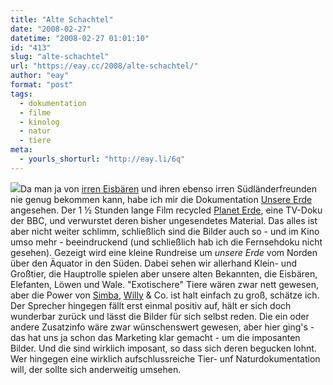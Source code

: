 ```yaml
---
title: "Alte Schachtel"
date: "2008-02-27"
datetime: "2008-02-27 01:01:10"
id: "413"
slug: "alte-schachtel"
url: "https://eay.cc/2008/alte-schachtel/"
author: "eay"
format: "post"
tags:
  - dokumentation
  - filme
  - kinolog
  - natur
  - tiere
meta:
  - yourls_shorturl: "http://eay.li/6q"
---
```


![](/uploads/2008/unsereerde.jpg)Da man ja von [irren Eisbären](//eay.cc/2008/seid-ihr-irre/) und ihren ebenso irren Südländerfreunden nie genug bekommen kann, habe ich mir die Dokumentation [Unsere Erde](http://www.imdb.com/title/tt0393597/) angesehen. Der 1 ½ Stunden lange Film recycled [Planet Erde](http://www.amazon.de/exec/obidos/ASIN/B000TNDWUS/eayznet-21), eine TV-Doku der BBC, und verwurstet deren bisher ungesendetes Material. Das alles ist aber nicht weiter schlimm, schließlich sind die Bilder auch so - und im Kino umso mehr - beeindruckend (und schließlich hab ich die Fernsehdoku nicht gesehen). Gezeigt wird eine kleine Rundreise um _unsere Erde_ vom Norden über den Äquator in den Süden. Dabei sehen wir allerhand Klein- und Großtier, die Hauptrolle spielen aber unsere alten Bekannten, die Eisbären, Elefanten, Löwen und Wale. "Exotischere" Tiere wären zwar nett gewesen, aber die Power von [Simba](http://de.wikipedia.org/wiki/Der_K%C3%B6nig_der_L%C3%B6wen), [Willy](http://de.wikipedia.org/wiki/Free_Willy_%E2%80%93_Ruf_der_Freiheit) & Co. ist halt einfach zu groß, schätze ich. Der Sprecher hingegen fällt erst einmal positiv auf, hält er sich doch wunderbar zurück und lässt die Bilder für sich selbst reden. Die ein oder andere Zusatzinfo wäre zwar wünschenswert gewesen, aber hier ging's - das hat uns ja schon das Marketing klar gemacht - um die imposanten Bilder. Und die sind wirklich imposant, so dass sich deren begucken lohnt. Wer hingegen eine wirklich aufschlussreiche Tier- unf Naturdokumentation will, der sollte sich anderweitig umsehen.

